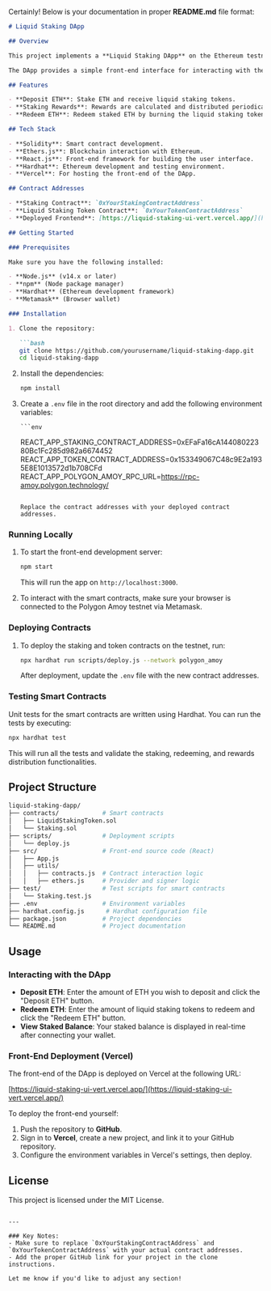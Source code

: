 Certainly! Below is your documentation in proper **README.md** file format:

```md
# Liquid Staking DApp

## Overview

This project implements a **Liquid Staking DApp** on the Ethereum testnet (Polygon Amoy). Users can deposit ETH, which is staked on the network, and they receive liquid staking tokens (ERC-20) representing their share of the staked ETH. Users can redeem their staked ETH by burning the liquid staking tokens.

The DApp provides a simple front-end interface for interacting with the staking contract. It allows users to easily stake, view their balance, and redeem their ETH.

## Features

- **Deposit ETH**: Stake ETH and receive liquid staking tokens.
- **Staking Rewards**: Rewards are calculated and distributed periodically to staking token holders.
- **Redeem ETH**: Redeem staked ETH by burning the liquid staking tokens.

## Tech Stack

- **Solidity**: Smart contract development.
- **Ethers.js**: Blockchain interaction with Ethereum.
- **React.js**: Front-end framework for building the user interface.
- **Hardhat**: Ethereum development and testing environment.
- **Vercel**: For hosting the front-end of the DApp.

## Contract Addresses

- **Staking Contract**: `0xYourStakingContractAddress`
- **Liquid Staking Token Contract**: `0xYourTokenContractAddress`
- **Deployed Frontend**: [https://liquid-staking-ui-vert.vercel.app/](https://liquid-staking-ui-vert.vercel.app/)

## Getting Started

### Prerequisites

Make sure you have the following installed:

- **Node.js** (v14.x or later)
- **npm** (Node package manager)
- **Hardhat** (Ethereum development framework)
- **Metamask** (Browser wallet)

### Installation

1. Clone the repository:

   ```bash
   git clone https://github.com/yourusername/liquid-staking-dapp.git
   cd liquid-staking-dapp
   ```

2. Install the dependencies:

   ```bash
   npm install
   ```

3. Create a `.env` file in the root directory and add the following environment variables:

       ```env
    REACT_APP_STAKING_CONTRACT_ADDRESS=0xEFaFa16cA14408022380Bc1Fc285d982a6674452
    REACT_APP_TOKEN_CONTRACT_ADDRESS=0x153349067C48c9E2a1935E8E1013572d1b708CFd
    REACT_APP_POLYGON_AMOY_RPC_URL=https://rpc-amoy.polygon.technology/
   ```

   Replace the contract addresses with your deployed contract addresses.

### Running Locally

1. To start the front-end development server:

   ```bash
   npm start
   ```

   This will run the app on `http://localhost:3000`.

2. To interact with the smart contracts, make sure your browser is connected to the Polygon Amoy testnet via Metamask.

### Deploying Contracts

1. To deploy the staking and token contracts on the testnet, run:

   ```bash
   npx hardhat run scripts/deploy.js --network polygon_amoy
   ```

   After deployment, update the `.env` file with the new contract addresses.

### Testing Smart Contracts

Unit tests for the smart contracts are written using Hardhat. You can run the tests by executing:

```bash
npx hardhat test
```

This will run all the tests and validate the staking, redeeming, and rewards distribution functionalities.

## Project Structure

```bash
liquid-staking-dapp/
├── contracts/            # Smart contracts
│   ├── LiquidStakingToken.sol
│   └── Staking.sol
├── scripts/              # Deployment scripts
│   └── deploy.js
├── src/                  # Front-end source code (React)
│   ├── App.js
│   ├── utils/
│   │   ├── contracts.js  # Contract interaction logic
│   │   ├── ethers.js     # Provider and signer logic
├── test/                 # Test scripts for smart contracts
│   └── Staking.test.js
├── .env                  # Environment variables
├── hardhat.config.js      # Hardhat configuration file
├── package.json          # Project dependencies
└── README.md             # Project documentation
```

## Usage

### Interacting with the DApp

- **Deposit ETH**: Enter the amount of ETH you wish to deposit and click the "Deposit ETH" button.
- **Redeem ETH**: Enter the amount of liquid staking tokens to redeem and click the "Redeem ETH" button.
- **View Staked Balance**: Your staked balance is displayed in real-time after connecting your wallet.

### Front-End Deployment (Vercel)

The front-end of the DApp is deployed on Vercel at the following URL:

[https://liquid-staking-ui-vert.vercel.app/](https://liquid-staking-ui-vert.vercel.app/)

To deploy the front-end yourself:

1. Push the repository to **GitHub**.
2. Sign in to **Vercel**, create a new project, and link it to your GitHub repository.
3. Configure the environment variables in Vercel's settings, then deploy.

## License

This project is licensed under the MIT License.

```

---

### Key Notes:
- Make sure to replace `0xYourStakingContractAddress` and `0xYourTokenContractAddress` with your actual contract addresses.
- Add the proper GitHub link for your project in the clone instructions.

Let me know if you'd like to adjust any section!

